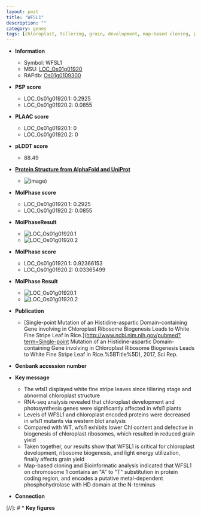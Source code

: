 ```yaml
---
layout: post
title: "WFSL1"
description: ""
category: genes
tags: [chloroplast, tillering, grain, development, map-based cloning, photosynthesis, grain yield, yield, chloroplast development]
---
```


* **Information**  
    + Symbol: WFSL1  
    + MSU: [LOC_Os01g01920](http://rice.plantbiology.msu.edu/cgi-bin/ORF_infopage.cgi?orf=LOC_Os01g01920)  
    + RAPdb: [Os01g0109300](http://rapdb.dna.affrc.go.jp/viewer/gbrowse_details/irgsp1?name=Os01g0109300)  

* **PSP score**  
    + LOC_Os01g01920.1: 0.2925 
    + LOC_Os01g01920.2: 0.0855 

* **PLAAC score**  
    + LOC_Os01g01920.1: 0 
    + LOC_Os01g01920.2: 0 

* **pLDDT score**
    + 88.49

* **[Protein Structure from AlphaFold and UniProt](https://www.uniprot.org/uniprotkb/A0A0P0UXJ0/entry#structure)**
    + ![image](https://ricepsp.github.io/images/A/AF-A0A0P0UXJ0-F1.png))

* **MolPhase score**
    + LOC_Os01g01920.1: 0.2925
    + LOC_Os01g01920.2: 0.0855

* **MolPhaseResult**
    + ![LOC_Os01g01920.1](https://ricepsp.github.io/pictures/LOC_Os01g/LOC_Os01g01920.1.png)
    + ![LOC_Os01g01920.2](https://ricepsp.github.io/pictures/LOC_Os01g/LOC_Os01g01920.2.png)

* **MolPhase score**
    + LOC_Os01g01920.1: 0.92366153
    + LOC_Os01g01920.2: 0.03365499

* **MolPhase Result**
    + ![LOC_Os01g01920.1](https://304243504.github.io/Pictures/LOC_Os01g/LOC_Os01g01920.1.png)
    + ![LOC_Os01g01920.2](https://304243504.github.io/Pictures/LOC_Os01g/LOC_Os01g01920.2.png)

* **Publication**  
    + [Single-point Mutation of an Histidine-aspartic Domain-containing Gene involving in Chloroplast Ribosome Biogenesis Leads to White Fine Stripe Leaf in Rice.](http://www.ncbi.nlm.nih.gov/pubmed?term=Single-point Mutation of an Histidine-aspartic Domain-containing Gene involving in Chloroplast Ribosome Biogenesis Leads to White Fine Stripe Leaf in Rice.%5BTitle%5D), 2017, Sci Rep.

* **Genbank accession number**  

* **Key message**  
    + The wfsl1 displayed white fine stripe leaves since tillering stage and abnormal chloroplast structure
    + RNA-seq analysis revealed that chloroplast development and photosynthesis genes were significantly affected in wfsl1 plants
    + Levels of WFSL1 and chloroplast encoded proteins were decreased in wfsl1 mutants via western blot analysis
    + Compared with WT, wfsl1 exhibits lower Chl content and defective in biogenesis of chloroplast ribosomes, which resulted in reduced grain yield
    + Taken together, our results show that WFSL1 is critical for chloroplast development, ribosome biogenesis, and light energy utilization, finally affects grain yield
    + Map-based cloning and Bioinformatic analysis indicated that WFSL1 on chromosome 1 contains an &quot;A&quot; to &quot;T&quot; substitution in protein coding region, and encodes a putative metal-dependent phosphohydrolase with HD domain at the N-terminus

* **Connection**  

[//]: # * **Key figures**  


